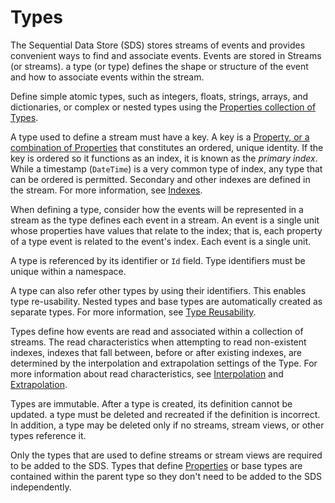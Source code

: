 # Types
The Sequential Data Store (SDS) stores streams of events and provides convenient ways to find and associate 
events. Events are stored in Streams (or streams). a type (or type) defines the shape or structure of the 
event and how to associate events within the stream.

Define simple atomic types, such as integers, floats, strings, arrays, and dictionaries, or 
complex or nested types using the [Properties collection of Types](#sdstypeproperty). 

A type used to define a stream must have a key. A key is a [Property, or a combination of Properties](#sdstypeproperty) 
that constitutes an ordered, unique identity. If the key is ordered so it functions as an index, it is 
known as the *primary index*. While a timestamp (``DateTime``) is a very common type of index, any type that 
can be ordered is permitted. Secondary and other indexes are defined in the stream. 
For more information, see [Indexes](xref:sdsIndexes).

When defining a type, consider how the events will be represented in a stream as the type defines 
each event in a stream. An event is a single unit whose properties have values that relate to the 
index; that is, each property of a type event is related to the event's index. Each event is a single unit.

A type is referenced by its identifier or ``Id`` field. Type identifiers must be unique within a namespace.

A type can also refer other types by using their identifiers. This enables type re-usability.
Nested types and base types are automatically created as separate types. For more information, see [Type Reusability](#type-reusability).

Types define how events are read and associated within a collection of streams. The read 
characteristics when attempting to read non-existent indexes, indexes that fall between, before or after 
existing indexes, are determined by the interpolation and extrapolation settings of the Type. For more 
information about read characteristics, see [Interpolation](xref:sdsReadingData#interpolation) and [Extrapolation](xref:sdsReadingData#extrapolation).

Types are immutable. After a type is created, its definition cannot be updated. a type must be deleted and recreated if the definition is incorrect.
In addition, a type may be deleted only if no streams, stream views, or other types reference it.

Only the types that are used to define streams or stream views are required to be added to the SDS. 
Types that define [Properties](#sdstypeproperty) or base types are contained within the parent type so they don't need to be added to the SDS independently.
